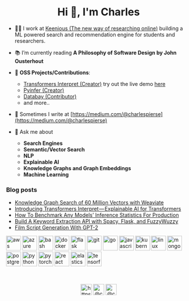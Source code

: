 <h1 align="center">Hi 👋, I'm Charles</h1>

- 👨‍💻 I work at [Keenious (The new way of researching online)](https://keenious.com/) building a ML powered search and recommendation engine for students and researchers. 

- 📚 I’m currently reading **A Philosophy of Software Design by John Ousterhout**

- 🤝 **OSS Projects/Contributions**:  
  * [Transformers Interpret (Creator)](https://github.com/cdpierse/transformers-interpret) try out the live demo [here](https://share.streamlit.io/cdpierse/transformers-interpret-streamlit/main/app.py)
  * [Pyinfer (Creator)](https://github.com/cdpierse/pyinfer)
  * [Databay (Contributor)](https://github.com/Voyz/databay) 
  * and more..

- 📝 Sometimes I write at [https://medium.com/@charlespierse](https://medium.com/@charlespierse)

- 💬 Ask me about
  *  **Search Engines**
  *   **Semantic/Vector Search** 
  *   **NLP** 
  *   **Explainable AI** 
  *   **Knowledge Graphs and Graph Embeddings**
  *   **Machine Learning**



### Blog posts
<!-- BLOG-POST-LIST:START -->
- [Knowledge Graph Search of 60 Million Vectors with Weaviate](https://medium.com/keenious/knowledge-graph-search-of-60-million-vectors-with-weaviate-7964657ec911?source=rss-1efa9a37c582------2)
- [Introducing Transformers Interpret — Explainable AI for Transformers](https://towardsdatascience.com/introducing-transformers-interpret-explainable-ai-for-transformers-890a403a9470?source=rss-1efa9a37c582------2)
- [How To Benchmark Any Models’ Inference Statistics For Production](https://towardsdatascience.com/how-to-benchmark-any-models-inference-statistics-for-production-906f6816d01b?source=rss-1efa9a37c582------2)
- [Build A Keyword Extraction API with Spacy, Flask, and FuzzyWuzzy](https://towardsdatascience.com/build-a-keyword-extraction-api-with-spacy-flask-and-fuzzywuzzy-4909d7ffc105?source=rss-1efa9a37c582------2)
- [Film Script Generation With GPT-2](https://towardsdatascience.com/film-script-generation-with-gpt-2-58601b00d371?source=rss-1efa9a37c582------2)
<!-- BLOG-POST-LIST:END -->


<p align="left"><img src="https://www.vectorlogo.zone/logos/amazon_aws/amazon_aws-icon.svg" alt="aws" width="40" height="40"/>
 <img src="https://www.vectorlogo.zone/logos/microsoft_azure/microsoft_azure-icon.svg" alt="azure" width="40" height="40"/>
 <img src="https://www.vectorlogo.zone/logos/gnu_bash/gnu_bash-icon.svg" alt="bash" width="40" height="40"/> <img src="https://www.vectorlogo.zone/logos/docker/docker-icon.svg" alt="docker" width="40" height="40"/> <img src="https://www.vectorlogo.zone/logos/pocoo_flask/pocoo_flask-icon.svg" alt="flask" width="40" height="40"/> <img src="https://www.vectorlogo.zone/logos/git-scm/git-scm-icon.svg" alt="git" width="40" height="40"/> <img src="https://www.vectorlogo.zone/logos/golang/golang-vertical.svg" alt="go" width="40" height="40"/> <img src="https://www.vectorlogo.zone/logos/javascript/javascript-icon.svg" alt="javascript" width="40" height="40"/> <img src="https://www.vectorlogo.zone/logos/kubernetes/kubernetes-icon.svg" alt="kubernetes" width="40" height="40"/> <img src="https://www.vectorlogo.zone/logos/linux/linux-icon.svg" alt="linux" width="40" height="40"/> <img src="https://www.vectorlogo.zone/logos/mongodb/mongodb-icon.svg" alt="mongodb" width="40" height="40"/> <img src="https://www.vectorlogo.zone/logos/postgresql/postgresql-icon.svg" alt="postgresql" width="40" height="40"/> <img src="https://www.vectorlogo.zone/logos/python/python-icon.svg" alt="python" width="40" height="40"/> <img src="https://www.vectorlogo.zone/logos/pytorch/pytorch-icon.svg" alt="pytorch" width="40" height="40"/> <img src="https://www.vectorlogo.zone/logos/reactjs/reactjs-icon.svg" alt="react" width="40" height="40"/>
 <img src="https://www.vectorlogo.zone/logos/elastic/elastic-icon.svg" alt="elasticsearch" width="40" height="40"/>
 <img src="https://www.vectorlogo.zone/logos/tensorflow/tensorflow-icon.svg" alt="tensorflow" width="40" height="40"/></p><p>&nbsp;</p>


<p align="center">
<a href="https://linkedin.com/in/https://www.linkedin.com/in/charles-pierse/" target="blank"><img align="center" src="https://cdn.jsdelivr.net/npm/simple-icons@3.0.1/icons/linkedin.svg" alt="https://www.linkedin.com/in/charles-pierse/" height="30" width="30" /></a>
<a href="https://medium.com/@charlespierse" target="blank"><img align="center" src="https://cdn.jsdelivr.net/npm/simple-icons@3.0.1/icons/medium.svg" alt="@charlespierse" height="30" width="30" /></a>
<a href="https://twitter.com/cdpierse" target="blank"><img align="center" src="https://cdn.jsdelivr.net/npm/simple-icons@3.0.1/icons/twitter.svg" alt="@charlespierse" height="30" width="30" /></a>
</p>


